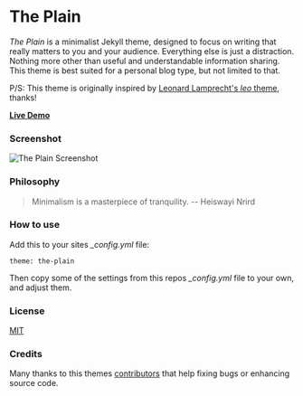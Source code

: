 # The Plain

_The Plain_ is a minimalist Jekyll theme, designed to focus on writing that really matters to you and your audience.
Everything else is just a distraction.
Nothing more other than useful and understandable information sharing.
This theme is best suited for a personal blog type, but not limited to that.

P/S: This theme is originally inspired by [Leonard Lamprecht's _leo_ theme](https://github.com/leo/leo.github.io), thanks!

[**Live Demo**](http://heiswayi.github.io/the-plain/)

### Screenshot

![The Plain Screenshot](http://i.imgur.com/8ZXhjfV.png)

### Philosophy

> Minimalism is a masterpiece of tranquility. -- Heiswayi Nrird

### How to use

Add this to your sites *_config.yml* file:

	theme: the-plain

Then copy some of the settings from this repos *_config.yml* file to your own,
and adjust them.

### License

[MIT](LICENSE.md)

### Credits

Many thanks to this themes [contributors](https://github.com/heiswayi/the-plain/graphs/contributors)
that help fixing bugs or enhancing source code.

